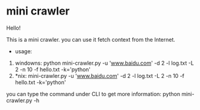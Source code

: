 mini crawler
=====================

Hello!

This is a mini crawler. you can use it fetch context from the Internet.

* usage:
1. windowns: python mini-crawler.py -u 'www.baidu.com' -d 2 -l log.txt -L 2 -n 10 -f hello.txt -k='python'
2. *nix: mini-crawler.py -u 'www.baidu.com' -d 2 -l log.txt -L 2 -n 10 -f hello.txt -k='python'

you can type the command under CLI to get more information:
python mini-crawler.py -h
